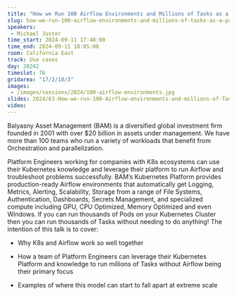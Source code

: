 ```yaml
---
title: "How we Run 100 Airflow Environments and Millions of Tasks as a Part Time Job Using Kubernetes"
slug: how-we-run-100-airflow-environments-and-millions-of-tasks-as-a-part-time-job-using-kubernetes
speakers:
 - Michael Juster
time_start: 2024-09-11 17:40:00
time_end: 2024-09-11 18:05:00
room: California East
track: Use cases
day: 20242
timeslot: 76
gridarea: "17/2/18/3"
images: 
 - /images/sessions/2024/100-airflow-environments.jpg
slides: 2024/63-How-we-run-100-Airflow-environments-and-millions-of-Tasks-as-a-Part-Time-job-using-Kubernetes.pdf
video: 
---
```


Balyasny Asset Management (BAM) is a diversified global investment firm founded in 2001 with over $20 billion in assets under management. We have more than 100 teams who run a variety of workloads that benefit from Orchestration and parallelization.
 
 
 
 Platform Engineers working for companies with K8s ecosystems can use their Kubernetes knowledge and leverage their platform to run Airflow and troubleshoot problems successfully. BAM’s Kubernetes Platform provides production-ready Airflow environments that automatically get Logging, Metrics, Alerting, Scalability, Storage from a range of File Systems, Authentication, Dashboards, Secrets Management, and specialized compute including GPU, CPU Optimized, Memory Optimized and even Windows. If you can run thousands of Pods on your Kubernetes Cluster then you can run thousands of Tasks without needing to do anything! The intention of this talk is to cover:
 
 - Why K8s and Airflow work so well together 
 
 - How a team of Platform Engineers can leverage their Kubernetes Platform and knowledge to run millions of Tasks without Airflow being their primary focus
 
 - Examples of where this model can start to fall apart at extreme scale